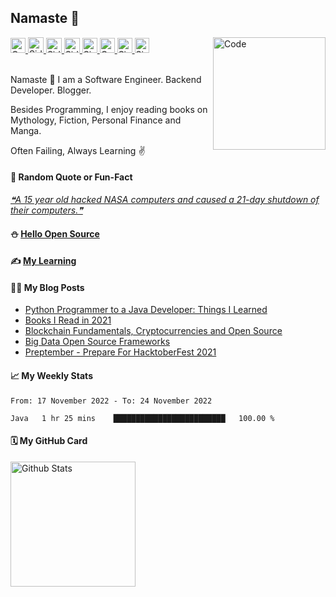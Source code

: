 ## Namaste :pray:

<a href="https://doi.org/10.1080/1206212X.2020.1759857">
  <img src="https://raw.githubusercontent.com/siddharth2016/siddharth2016/master/images/research.svg" alt="Co-Authored Research" width="24px" height="24px">
</a>
<a href="https://www.hackerrank.com/siddharthchandr1">
  <img src="https://raw.githubusercontent.com/siddharth2016/siddharth2016/master/images/hackerrank.svg" alt="Siddharth's HackerRank" width="25px" height="25px">
</a>
<a href="https://leetcode.com/chandraji/">
  <img src="https://raw.githubusercontent.com/siddharth2016/siddharth2016/master/images/leetcode.svg" alt="Siddharth's LeetCode" width="25px" height="24px">
</a>
<a href="https://siddharth2016.github.io/">
  <img src="https://raw.githubusercontent.com/siddharth2016/siddharth2016/master/images/github.svg" alt="Siddharth's GitHub" width="25px" height="24px">
</a>
<a href="https://dev.to/siddharth2016">
  <img src="images/dev.svg" alt="Siddharth Chandra's DEV Profile" height="24px" width="24px">
</a>
<a href="https://twitter.com/chandrajidev">
  <img src="https://raw.githubusercontent.com/siddharth2016/siddharth2016/master/images/twitter_color.svg" alt="CodeKaro Twitter Account" height="24px" width="24px">
</a>
<a href="https://www.linkedin.com/in/siddharth-chandra1/">
  <img src="https://raw.githubusercontent.com/siddharth2016/siddharth2016/master/images/linkedin.svg" alt="Siddharth's LinkedIn" width="24px" height="24px">
</a>
<a href="https://chandraji.dev/">
  <img src="https://raw.githubusercontent.com/siddharth2016/siddharth2016/master/images/hashnode.svg" alt="Siddharth's Blog" width="23px" height="24px">
</a>
<a href="https://github.com/marketplace/actions/update-image-readme">
<!--START_SECTION:update_image-->
<img src=https://raw.githubusercontent.com/siddharth2016/siddharth2016/master/.github/images/image18.png height=180px width=180px align=right alt=Code Karo Image />
<!--END_SECTION:update_image-->
</a>

<br/>
<br/>

Namaste :pray: I am a Software Engineer. Backend Developer. Blogger.

Besides Programming, I enjoy reading books on Mythology, Fiction, Personal Finance and Manga.

Often Failing, Always Learning ✌

#### 🔖 Random Quote or Fun-Fact
<a href="https://github.com/marketplace/actions/quote-readme">
<!--STARTS_HERE_QUOTE_README-->
<i>❝A 15 year old hacked NASA computers and caused a 21-day shutdown of their computers.❞</i>
<!--ENDS_HERE_QUOTE_README-->
</a>

#### ⛄ [Hello Open Source](https://github.com/siddharth2016/hello-open-source#hello-open-source)

#### ✍ [My Learning](https://github.com/siddharth2016/my-learning#my-learning)

#### 👨‍💻 My Blog Posts
<!-- BLOG-POST-LIST:START -->
- [Python Programmer to a Java Developer: Things I Learned](https://chandraji.dev/python-programmer-to-a-java-developer-things-i-learned)
- [Books I Read in 2021](https://chandraji.dev/books-i-read-in-2021)
- [Blockchain Fundamentals, Cryptocurrencies and Open Source](https://chandraji.dev/blockchain-fundamentals)
- [Big Data Open Source Frameworks](https://chandraji.dev/big-data-open-source-frameworks)
- [Preptember - Prepare For HacktoberFest 2021](https://chandraji.dev/preptember-prepare-for-hacktoberfest-2021)
<!-- BLOG-POST-LIST:END -->

#### 📈 My Weekly Stats
<!--START_SECTION:waka-->

```text
From: 17 November 2022 - To: 24 November 2022

Java   1 hr 25 mins    █████████████████████████   100.00 %
```

<!--END_SECTION:waka-->

#### 🗓 My GitHub Card
<img alt="Github Stats" height="200" src="https://github-readme-stats.vercel.app/api?username=siddharth2016&show_icons=true&include_all_commits=true&hide_rank=false">
